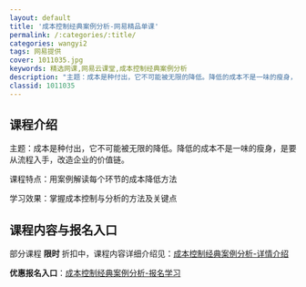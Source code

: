 ```yaml
---
layout: default
title: '成本控制经典案例分析-网易精品单课'
permalink: /:categories/:title/
categories: wangyi2
tags: 网易提供
cover: 1011035.jpg
keywords: 精选网课,网易云课堂,成本控制经典案例分析
description: "主题：成本是种付出，它不可能被无限的降低。降低的成本不是一味的瘦身，是要从流程入手，改造企业的价值链。课程特点：用案例解读每个环节的成本降低方法学习效果：掌握成本控制与分析的方法及关键点成本"
classid: 1011035
---
```


## 课程介绍

主题：成本是种付出，它不可能被无限的降低。降低的成本不是一味的瘦身，是要从流程入手，改造企业的价值链。



课程特点：用案例解读每个环节的成本降低方法



学习效果：掌握成本控制与分析的方法及关键点

## 课程内容与报名入口

部分课程 **限时** 折扣中，课程内容详细介绍见：[成本控制经典案例分析-详情介绍](https://study.163.com/course/introduction/1011035.htm?share=1&shareId=1025206652&utm_campaign=share&utm_medium=iphoneShare&utm_source=&utm_u=1025206652)

**优惠报名入口**：[成本控制经典案例分析-报名学习](https://study.163.com/course/introduction/1011035.htm?share=1&shareId=1025206652&utm_campaign=share&utm_medium=iphoneShare&utm_source=&utm_u=1025206652)

